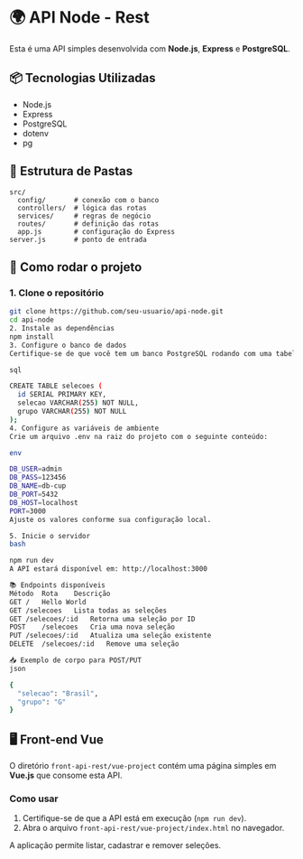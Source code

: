 # 🌍 API Node - Rest

Esta é uma API simples desenvolvida com **Node.js**, **Express** e **PostgreSQL**.

## 📦 Tecnologias Utilizadas

- Node.js
- Express
- PostgreSQL
- dotenv
- pg

## 📁 Estrutura de Pastas

```
src/
  config/       # conexão com o banco
  controllers/  # lógica das rotas
  services/     # regras de negócio
  routes/       # definição das rotas
  app.js        # configuração do Express
server.js       # ponto de entrada
```

## 🚀 Como rodar o projeto

### 1. Clone o repositório

```bash
git clone https://github.com/seu-usuario/api-node.git
cd api-node
2. Instale as dependências
npm install
3. Configure o banco de dados
Certifique-se de que você tem um banco PostgreSQL rodando com uma tabela chamada selecoes:

sql

CREATE TABLE selecoes (
  id SERIAL PRIMARY KEY,
  selecao VARCHAR(255) NOT NULL,
  grupo VARCHAR(255) NOT NULL
);
4. Configure as variáveis de ambiente
Crie um arquivo .env na raiz do projeto com o seguinte conteúdo:

env

DB_USER=admin
DB_PASS=123456
DB_NAME=db-cup
DB_PORT=5432
DB_HOST=localhost
PORT=3000
Ajuste os valores conforme sua configuração local.

5. Inicie o servidor
bash

npm run dev
A API estará disponível em: http://localhost:3000

📚 Endpoints disponíveis
Método	Rota	Descrição
GET	/	Hello World
GET	/selecoes	Lista todas as seleções
GET	/selecoes/:id	Retorna uma seleção por ID
POST	/selecoes	Cria uma nova seleção
PUT	/selecoes/:id	Atualiza uma seleção existente
DELETE	/selecoes/:id	Remove uma seleção

📥 Exemplo de corpo para POST/PUT
json

{
  "selecao": "Brasil",
  "grupo": "G"
}
```

## 🖥️ Front-end Vue

O diretório `front-api-rest/vue-project` contém uma página simples em **Vue.js** que consome esta API.

### Como usar

1. Certifique-se de que a API está em execução (`npm run dev`).
2. Abra o arquivo `front-api-rest/vue-project/index.html` no navegador.

A aplicação permite listar, cadastrar e remover seleções.

